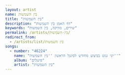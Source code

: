 ```yaml
---
layout: artist
name: בין השמשות
title: "בין השמשות"
description: "דף האמן בין השמשות"
keywords: "שירים, מוזיקה, בין השמשות"
permalink: /artists/בין-השמשות/
redirect_from:
  - /artists/list/בין השמשות
songs:
  - number: "46224"
    name: "יוני גנוט בביצוע מחודש לסינגל הראשון ''בין השמשות''"
    album: "סינגלים"
    artist: "בין השמשות"
---
```

